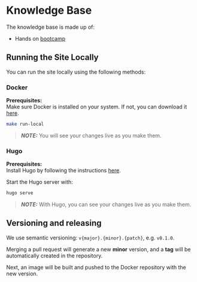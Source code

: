 # Knowledge Base

The knowledge base is made up of:

* Hands on [bootcamp](./content/bootcamp/)

## Running the Site Locally

You can run the site locally using the following methods:

### Docker

**Prerequisites:**  
Make sure Docker is installed on your system. If not, you can download it [here](https://www.docker.com/products/docker-desktop/).

```sh
make run-local
```

> **_NOTE:_** You will see your changes live as you make them.

### Hugo

**Prerequisites:**  
Install Hugo by following the instructions [here](https://gohugo.io/installation/).

Start the Hugo server with:

```sh
hugo serve
```

> **_NOTE:_** With Hugo, you can see your changes live as you make them.

## Versioning and releasing

We use semantic versioning: `v{major}.{minor}.{patch}`, e.g. `v0.1.0`.

Merging a pull request will generate a new **minor** version, and a **tag** will be automatically created in the repository.

Next, an image will be built and pushed to the Docker repository with the new version.

